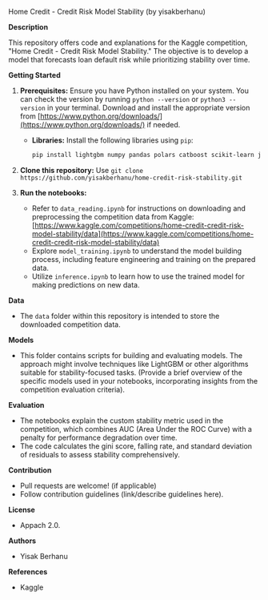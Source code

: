 Home Credit - Credit Risk Model Stability (by yisakberhanu)

**Description**

This repository offers code and explanations for the Kaggle competition, "Home Credit - Credit Risk Model Stability." The objective is to develop a model that forecasts loan default risk while prioritizing stability over time.

**Getting Started**

1. **Prerequisites:**
    Ensure you have Python installed on your system. You can check the version by running `python --version` or `python3 --version` in your terminal. Download and install the appropriate version from [https://www.python.org/downloads/](https://www.python.org/downloads/) if needed.
   - **Libraries:** Install the following libraries using `pip`:

     ```bash
     pip install lightgbm numpy pandas polars catboost scikit-learn joblib
     ```

2. **Clone this repository:** Use `git clone https://github.com/yisakberhanu/home-credit-risk-stability.git`


4. **Run the notebooks:**
   - Refer to `data_reading.ipynb` for instructions on downloading and preprocessing the competition data from Kaggle: [https://www.kaggle.com/competitions/home-credit-credit-risk-model-stability/data](https://www.kaggle.com/competitions/home-credit-credit-risk-model-stability/data)
   - Explore `model_training.ipynb` to understand the model building process, including feature engineering and training on the prepared data.
   - Utilize `inference.ipynb` to learn how to use the trained model for making predictions on new data.

**Data**

* The `data` folder within this repository is intended to store the downloaded competition data.

**Models**

* This folder contains scripts for building and evaluating models. The approach might involve techniques like LightGBM or other algorithms suitable for stability-focused tasks. (Provide a brief overview of the specific models used in your notebooks, incorporating insights from the competition evaluation criteria).

**Evaluation**

* The notebooks explain the custom stability metric used in the competition, which combines AUC (Area Under the ROC Curve) with a penalty for performance degradation over time.
* The code calculates the gini score, falling rate, and standard deviation of residuals to assess stability comprehensively.



**Contribution**

* Pull requests are welcome! (if applicable)
* Follow contribution guidelines (link/describe guidelines here).

**License**

* Appach 2.0.

**Authors**

* Yisak Berhanu 

**References**

* Kaggle

